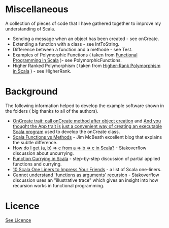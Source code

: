 # Miscellaneous


A collection of pieces of code that I have gathered together to improve my understanding of Scala.

* Sending a message when an object has been created - see onCreate.
* Extending a function with a class - see IntToString.
* Difference between a function and a methode - see Test.
* Examples of Polymorphic Functions ( taken from [Functional Programming in Scala](http://www.manning.com/bjarnason/) )- see PolymorphicFunctions.
* Higher Ranked Polymorphism ( taken from [Higher-Rank Polymorphism in Scala](https://apocalisp.wordpress.com/2010/07/02/higher-rank-polymorphism-in-scala/) ) - see HigherRank.


# Background

The following information helped to develop the example software shown in the folders ( big thanks to all of the 
authors).

* [OnCreate trait: call onCreate method after object creation](https://issues.scala-lang.org/browse/SI-4330) and 
[And you thought the App trait is just a convenient way of creating an executable Scala program](http://blog.knoldus.com/2014/10/05/app-trait-with-delayedinit/)
used to develop the onCreate class.
* [Scala Functions vs Methods](http://jim-mcbeath.blogspot.co.uk/2009/05/scala-functions-vs-methods.html) - Jim McBeath excellent blog that explains the subtle difference.
* [How do I get (a, b) => c from a => b => c in Scala?](http://stackoverflow.com/questions/3456864/how-do-i-get-a-b-c-from-a-b-c-in-scala) - Stakoverflow discussion about uncurrying.
* [Function Currying in Scala](http://www.codecommit.com/blog/scala/function-currying-in-scala) - step-by-step discussion of partial applied functions and currying.
* [10 Scala One Liners to Impress Your Friends](https://mkaz.com/2011/05/31/10-scala-one-liners-to-impress-your-friends/) -  a list of Scala one-liners.
* [Cannot understand 'functions as arguments' recursion](http://stackoverflow.com/questions/14636502/cannot-understand-functions-as-arguments-recursion) - Stakoverflow discussion uses an "illustrative trace" which gives an insight into 
how recursion works in functional programming.
# Licence

[See Licence](/LICENSE)










